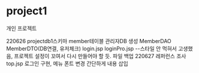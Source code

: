 # project1
개인 프로젝트

220626 
  projectdb1스키마 member테이블 관리자DB 생성 
  MemberDAO MemberDTO(DB연결, 유저체크) login.jsp loginPro.jsp
  --스타일 안 먹혀서 고생했음, 프로젝트 설정이 꼬여서 다시 만들어야 할 듯. 파일 백업
220627
  레퍼런스 조사
  top.jsp 로그인 구현, 메뉴 폰트 변경
  간단하게 내용 삽입
